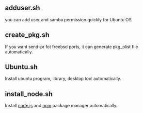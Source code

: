 ## adduser.sh
    
you can add user and samba permission quickly for Ubuntu OS

## create_pkg.sh
    
If you want send-pr fot freebsd ports, it can generate pkg_plist file automatically.

## Ubuntu.sh
    
Install ubuntu program, library, desktop tool automatically.

## install_node.sh
    
Install [node.js](http://nodejs.org/) and [npm](https://github.com/isaacs/npm) package manager automatically.
